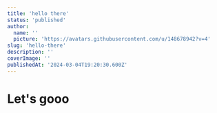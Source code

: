 ```yaml
---
title: 'hello there'
status: 'published'
author:
  name: ''
  picture: 'https://avatars.githubusercontent.com/u/148678942?v=4'
slug: 'hello-there'
description: ''
coverImage: ''
publishedAt: '2024-03-04T19:20:30.600Z'
---
```


# Let's gooo